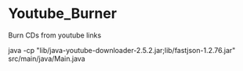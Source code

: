 # Youtube_Burner
 Burn CDs from youtube links

java -cp "lib/java-youtube-downloader-2.5.2.jar;lib/fastjson-1.2.76.jar" src/main/java/Main.java
